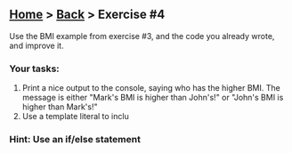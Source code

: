 ## [Home](../../../README.md) > [Back](../lesson.md) > Exercise #4

Use the BMI example from exercise #3, and the code you already wrote, and
improve it.

### Your tasks:

1. Print a nice output to the console, saying who has the higher BMI. The message is either "Mark's BMI is higher than John's!" or "John's BMI is higher than Mark's!"
2. Use a template literal to inclu

### Hint: Use an if/else statement
